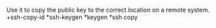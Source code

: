 Use it to copy the public key to the correct location on a remote system.
+ssh-copy-id 
*ssh-keygen
*keygen
*ssh copy
